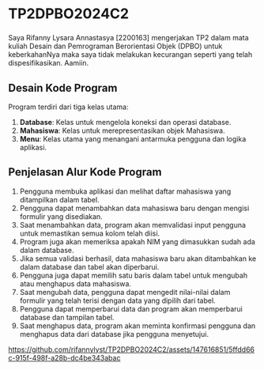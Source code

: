 # TP2DPBO2024C2

###
Saya Rifanny Lysara Annastasya [2200163] mengerjakan TP2 dalam mata kuliah Desain dan Pemrograman Berorientasi Objek (DPBO) untuk keberkahanNya maka saya tidak melakukan kecurangan seperti yang telah dispesifikasikan. Aamiin.
###

## Desain Kode Program
Program terdiri dari tiga kelas utama:
1. **Database**: Kelas untuk mengelola koneksi dan operasi database.
2. **Mahasiswa**: Kelas untuk merepresentasikan objek Mahasiswa.
3. **Menu**: Kelas utama yang menangani antarmuka pengguna dan logika aplikasi.

## Penjelasan Alur Kode Program
1. Pengguna membuka aplikasi dan melihat daftar mahasiswa yang ditampilkan dalam tabel.
2. Pengguna dapat menambahkan data mahasiswa baru dengan mengisi formulir yang disediakan.
3. Saat menambahkan data, program akan memvalidasi input pengguna untuk memastikan semua kolom telah diisi.
4. Program juga akan memeriksa apakah NIM yang dimasukkan sudah ada dalam database.
5. Jika semua validasi berhasil, data mahasiswa baru akan ditambahkan ke dalam database dan tabel akan diperbarui.
6. Pengguna juga dapat memilih satu baris dalam tabel untuk mengubah atau menghapus data mahasiswa.
7. Saat mengubah data, pengguna dapat mengedit nilai-nilai dalam formulir yang telah terisi dengan data yang dipilih dari tabel.
8. Pengguna dapat memperbarui data dan program akan memperbarui database dan tampilan tabel.
9. Saat menghapus data, program akan meminta konfirmasi pengguna dan menghapus data dari database jika pengguna menyetujui.


https://github.com/rifannylyst/TP2DPBO2024C2/assets/147616851/5ffdd66c-915f-498f-a28b-dc4be343abac


